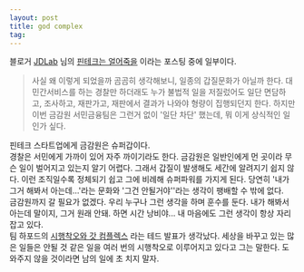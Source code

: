 ```yaml
---
layout: post
title: god complex
tag: 
---
```


블로거 [JDLab](http://jdlab.org/wp/) 님의 [핀테크는 얼어죽을](http://jdlab.org/wp/52-%ED%95%80%ED%85%8C%ED%81%AC%EB%8A%94-%EC%96%BC%EC%96%B4%EC%A3%BD%EC%9D%84/) 이라는 포스팅 중에 일부이다.  
> 사실 왜 이렇게 되었을까 곰곰히 생각해보니, 일종의 갑질문화가 아닐까 한다. 대민간서비스를 하는 경찰만 하더래도 누가 불법적 일을 저질렀어도 일단 면담하고, 조사하고, 재판가고, 재판에서 결과가 나와야 형량이 집행되던지 한다. 하지만 이번 금감원 서민금융팀은 그런거 없이 '일단 차단' 했는데, 뭐 이게 상식적인 일인가 싶다.  

핀테크 스타트업에게 금감원은 슈퍼갑이다.  
경찰은 서민에게 가까이 있어 자주 까이기라도 한다. 금감원은 일반인에게 먼 곳이라 무슨 일이 벌어지고 있는지 알기 어렵다. 그래서 갑질이 발생해도 세간에 알려지기 쉽지 않다. 이런 조직일수록 정체되기 쉽고 그에 비례해 슈퍼파워를 가지게 된다. 당연히 '내가 그거 해봐서 아는데...'라는 문화와 '그건 안될거야''라는 생각이 팽배할 수 밖에 없다.  
금감원까지 갈 필요가 없겠다. 우리 누구나 그런 생각을 하며 훈수를 둔다. 내가 해봐서 아는데 말이지, 그거 원래 안돼. 하면 시간 낭비야... 내 마음에도 그런 생각이 항상 자리 잡고 있다.  
팀 하포드의 [시행착오와 갓 컴플렉스](http://www.ted.com/talks/tim_harford?language=ko) 라는 테드 발표가 생각났다. 세상을 바꾸고 있는 많은 일들은 안될 것 같은 일을 여러 번의 시행착오로 이루어지고 있다고 그는 말한다. 도와주지 않을 것이라면 남의 일에 초 치지 말자.

